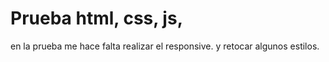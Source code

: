 # Prueba html, css, js,

en la prueba me hace falta realizar el responsive. y retocar algunos estilos.